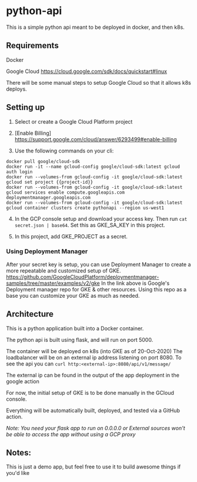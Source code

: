 # python-api
This is a simple python api meant to be deployed in docker, and then k8s.


## Requirements
Docker

Google Cloud https://cloud.google.com/sdk/docs/quickstart#linux

There will be some manual steps to setup Google Cloud so that it allows k8s deploys.


## Setting up

1. Select or create a Google Cloud Platform project

2. [Enable Billing] https://support.google.com/cloud/answer/6293499#enable-billing

3. Use the following commands on your cli:

```
docker pull google/cloud-sdk
docker run -it --name gcloud-config google/cloud-sdk:latest gcloud auth login
docker run --volumes-from gcloud-config -it google/cloud-sdk:latest gcloud set project {{project-id}}
docker run --volumes-from gcloud-config -it google/cloud-sdk:latest gcloud services enable compute.googleapis.com deploymentmanager.googleapis.com
docker run --volumes-from gcloud-config -it google/cloud-sdk:latest gcloud container clusters create pythonapi --region us-west1
```

4. In the GCP console setup and download your access key. Then run ```cat secret.json | base64```. Set this as GKE_SA_KEY in this project.

5. In this project, add GKE_PROJECT as a secret.


### Using Deployment Manager
After your secret key is setup, you can use Deployment Manager to create a more repeatable and customized setup of GKE.
https://github.com/GoogleCloudPlatform/deploymentmanager-samples/tree/master/examples/v2/gke 
In the link above is Google's Deployment manager repo for GKE & other resources. Using this repo as a base you can customize your GKE as much as needed. 

## Architecture
This is a python application built into a Docker container. 

The python api is built using flask, and will run on port 5000.

The container will be deployed on k8s (into GKE as of 20-Oct-2020)
The loadbalancer will be on an external ip address listening on port 8080. 
To see the api you can `curl http:<external-ip>:8080/api/v1/message/`

The external ip can be found in the output of the app deployment in the google action

For now, the initial setup of GKE is to be done manually in the GCloud console.

Everything will be automatically built, deployed, and tested via a GitHub action.

*Note: You need your flask app to run on 0.0.0.0 or External sources won't be able to access the app without using a GCP proxy*

## Notes:
This is just a demo app, but feel free to use it to build awesome things if you'd like 

